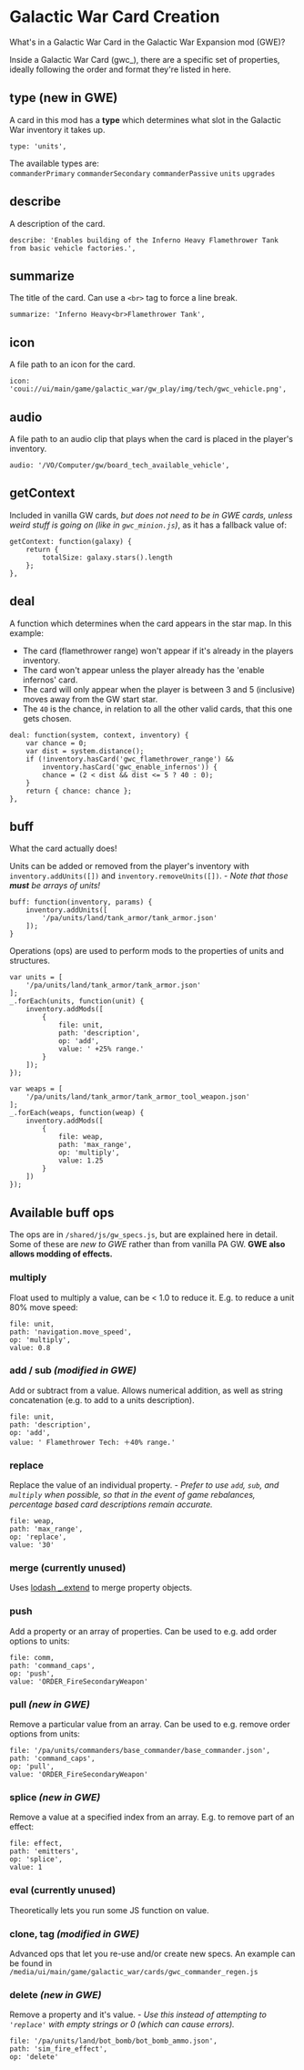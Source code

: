 # Galactic War Card Creation
What's in a Galactic War Card in the Galactic War Expansion mod (GWE)?


Inside a Galactic War Card (gwc_), there are a specific set of properties, ideally following the order and format they're listed in here.


## type (new in GWE)
A card in this mod has a **type** which determines what slot in the Galactic War inventory it takes up.
```
type: 'units',
```
The available types are:  
`commanderPrimary` `commanderSecondary` `commanderPassive` `units` `upgrades`


## describe
A description of the card.
```
describe: 'Enables building of the Inferno Heavy Flamethrower Tank from basic vehicle factories.',
```


## summarize
The title of the card. Can use a `<br>` tag to force a line break.
```
summarize: 'Inferno Heavy<br>Flamethrower Tank',
```


## icon
A file path to an icon for the card.
```
icon: 'coui://ui/main/game/galactic_war/gw_play/img/tech/gwc_vehicle.png',
```


## audio
A file path to an audio clip that plays when the card is placed in the player's inventory.
```
audio: '/VO/Computer/gw/board_tech_available_vehicle',
```


## getContext
Included in vanilla GW cards, _but does not need to be in GWE cards, unless weird stuff is going on (like in `gwc_minion.js`)_, as it has a fallback value of:
```
getContext: function(galaxy) {
    return {
        totalSize: galaxy.stars().length
    };
},
```


## deal
A function which determines when the card appears in the star map.
In this example:
 * The card (flamethrower range) won't appear if it's  already in the players inventory.
 * The card won't appear unless the player already has the 'enable infernos' card.
 * The card will only appear when the player is between 3 and 5 (inclusive) moves away from the GW start star.
 * The `40` is the chance, in relation to all the other valid cards, that this one gets chosen.

```
deal: function(system, context, inventory) {
    var chance = 0;
    var dist = system.distance();
    if (!inventory.hasCard('gwc_flamethrower_range') &&
        inventory.hasCard('gwc_enable_infernos')) {
        chance = (2 < dist && dist <= 5 ? 40 : 0);
    }
    return { chance: chance };
},
```


## buff

What the card actually does!

Units can be added or removed from the player's inventory with `inventory.addUnits([])` and `inventory.removeUnits([])`. - _Note that those **must** be arrays of units!_
```
buff: function(inventory, params) {
    inventory.addUnits([
        '/pa/units/land/tank_armor/tank_armor.json'
    ]);
}
```

Operations (ops) are used to perform mods to the properties of units and structures.
```
var units = [
    '/pa/units/land/tank_armor/tank_armor.json'
];
_.forEach(units, function(unit) {
    inventory.addMods([
        {
            file: unit,
            path: 'description',
            op: 'add',
            value: ' +25% range.'
        }
    ]);
});

var weaps = [
    '/pa/units/land/tank_armor/tank_armor_tool_weapon.json'
];
_.forEach(weaps, function(weap) {
    inventory.addMods([
        {
            file: weap,
            path: 'max_range',
            op: 'multiply',
            value: 1.25
        }
    ])
});
```


## Available buff ops

The ops are in `/shared/js/gw_specs.js`, but are explained here in detail. Some of these are _new to GWE_ rather than from vanilla PA GW. __GWE also allows modding of effects.__


### multiply
Float used to multiply a value, can be < 1.0 to reduce it. E.g. to reduce a unit 80% move speed:
```
file: unit,
path: 'navigation.move_speed',
op: 'multiply',
value: 0.8
```


### add / sub _(modified in GWE)_
Add or subtract from a value. Allows numerical addition, as well as string concatenation (e.g. to add to a units description).
```
file: unit,
path: 'description',
op: 'add',
value: ' Flamethrower Tech: ＋⁠40% range.'
```


### replace
Replace the value of an individual property. - _Prefer to use `add`, `sub`, and `multiply` when possible, so that in the event of game rebalances, percentage based card descriptions remain accurate._
```
file: weap,
path: 'max_range',
op: 'replace',
value: '30'
```


### merge (currently unused)
Uses [lodash _.extend](https://lodash.com/docs/4.17.11#assignIn) to merge property objects.


### push
Add a property or an array of properties. Can be used to e.g. add order options to units:
```
file: comm,
path: 'command_caps',
op: 'push',
value: 'ORDER_FireSecondaryWeapon'
```


### pull _(new in GWE)_
Remove a particular value from an array. Can be used to e.g. remove order options from units:
```
file: '/pa/units/commanders/base_commander/base_commander.json',
path: 'command_caps',
op: 'pull',
value: 'ORDER_FireSecondaryWeapon'
```


### splice _(new in GWE)_
Remove a value at a specified index from an array. E.g. to remove part of an effect:
```
file: effect,
path: 'emitters',
op: 'splice',
value: 1
```


### eval (currently unused)
Theoretically lets you run some JS function on value.


### clone, tag _(modified in GWE)_
Advanced ops that let you re-use and/or create new specs. An example can be found in `/media/ui/main/game/galactic_war/cards/gwc_commander_regen.js`


### delete _(new in GWE)_
Remove a property and it's value. - _Use this instead of attempting to `'replace'` with empty strings or 0 (which can cause errors)._
```
file: '/pa/units/land/bot_bomb/bot_bomb_ammo.json',
path: 'sim_fire_effect',
op: 'delete'
```
